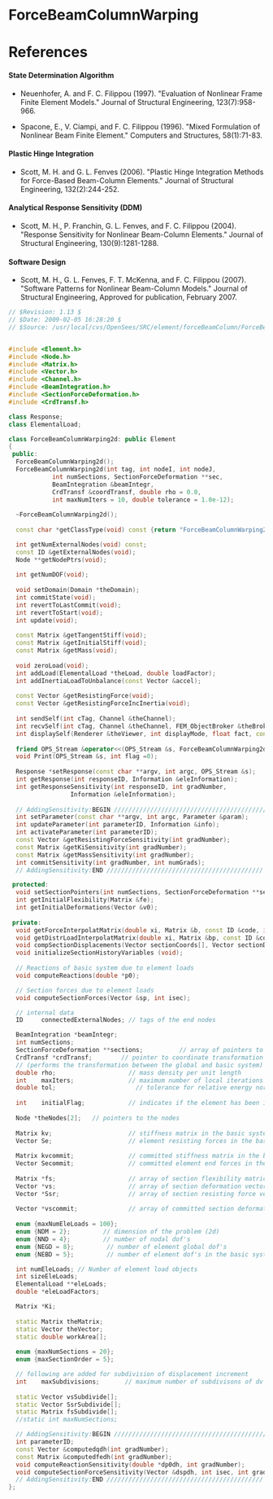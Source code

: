 # ForceBeamColumnWarping

# References


#### State Determination Algorithm
- Neuenhofer, A. and F. C. Filippou (1997). "Evaluation of Nonlinear Frame Finite
  Element Models." Journal of Structural Engineering, 123(7):958-966.

- Spacone, E., V. Ciampi, and F. C. Filippou (1996). "Mixed Formulation of
  Nonlinear Beam Finite Element." Computers and Structures, 58(1):71-83.


#### Plastic Hinge Integration
- Scott, M. H. and G. L. Fenves (2006). "Plastic Hinge Integration Methods for
  Force-Based Beam-Column Elements." Journal of Structural Engineering,
  132(2):244-252.


#### Analytical Response Sensitivity (DDM)
- Scott, M. H., P. Franchin, G. L. Fenves, and F. C. Filippou (2004).
  "Response Sensitivity for Nonlinear Beam-Column Elements."
  Journal of Structural Engineering, 130(9):1281-1288.


#### Software Design
- Scott, M. H., G. L. Fenves, F. T. McKenna, and F. C. Filippou (2007).
  "Software Patterns for Nonlinear Beam-Column Models."
  Journal of Structural Engineering, Approved for publication, February 2007.


```cpp
// $Revision: 1.13 $
// $Date: 2009-02-05 16:28:20 $
// $Source: /usr/local/cvs/OpenSees/SRC/element/forceBeamColumn/ForceBeamColumnWarping2d.h,v $


#include <Element.h>
#include <Node.h>
#include <Matrix.h>
#include <Vector.h>
#include <Channel.h>
#include <BeamIntegration.h>
#include <SectionForceDeformation.h>
#include <CrdTransf.h>

class Response;
class ElementalLoad;

class ForceBeamColumnWarping2d: public Element
{
 public:
  ForceBeamColumnWarping2d();
  ForceBeamColumnWarping2d(int tag, int nodeI, int nodeJ, 
		    int numSections, SectionForceDeformation **sec,
		    BeamIntegration &beamIntegr,
		    CrdTransf &coordTransf, double rho = 0.0, 
		    int maxNumIters = 10, double tolerance = 1.0e-12);
  
  ~ForceBeamColumnWarping2d();
  
  const char *getClassType(void) const {return "ForceBeamColumnWarping2d";};

  int getNumExternalNodes(void) const;
  const ID &getExternalNodes(void);
  Node **getNodePtrs(void);
  
  int getNumDOF(void);
  
  void setDomain(Domain *theDomain);
  int commitState(void);
  int revertToLastCommit(void);        
  int revertToStart(void);
  int update(void);    
  
  const Matrix &getTangentStiff(void);
  const Matrix &getInitialStiff(void);
  const Matrix &getMass(void);    
  
  void zeroLoad(void);	
  int addLoad(ElementalLoad *theLoad, double loadFactor);
  int addInertiaLoadToUnbalance(const Vector &accel);
  
  const Vector &getResistingForce(void);
  const Vector &getResistingForceIncInertia(void);            
  
  int sendSelf(int cTag, Channel &theChannel);
  int recvSelf(int cTag, Channel &theChannel, FEM_ObjectBroker &theBroker);
  int displaySelf(Renderer &theViewer, int displayMode, float fact, const char** displayModes = 0, int numModes = 0);
  
  friend OPS_Stream &operator<<(OPS_Stream &s, ForceBeamColumnWarping2d &E);        
  void Print(OPS_Stream &s, int flag =0);    
  
  Response *setResponse(const char **argv, int argc, OPS_Stream &s);
  int getResponse(int responseID, Information &eleInformation);
  int getResponseSensitivity(int responseID, int gradNumber,
			     Information &eleInformation);
  
  // AddingSensitivity:BEGIN //////////////////////////////////////////
  int setParameter(const char **argv, int argc, Parameter &param);
  int updateParameter(int parameterID, Information &info);
  int activateParameter(int parameterID);
  const Vector &getResistingForceSensitivity(int gradNumber);
  const Matrix &getKiSensitivity(int gradNumber);
  const Matrix &getMassSensitivity(int gradNumber);
  int commitSensitivity(int gradNumber, int numGrads);
  // AddingSensitivity:END ///////////////////////////////////////////

 protected:
  void setSectionPointers(int numSections, SectionForceDeformation **secPtrs);
  int getInitialFlexibility(Matrix &fe);
  int getInitialDeformations(Vector &v0);
  
 private:
  void getForceInterpolatMatrix(double xi, Matrix &b, const ID &code, int isec);
  void getDistrLoadInterpolatMatrix(double xi, Matrix &bp, const ID &code);
  void compSectionDisplacements(Vector sectionCoords[], Vector sectionDispls[]) const;
  void initializeSectionHistoryVariables (void);
  
  // Reactions of basic system due to element loads
  void computeReactions(double *p0);

  // Section forces due to element loads
  void computeSectionForces(Vector &sp, int isec);

  // internal data
  ID     connectedExternalNodes; // tags of the end nodes

  BeamIntegration *beamIntegr;
  int numSections;
  SectionForceDeformation **sections;          // array of pointers to sections
  CrdTransf *crdTransf;        // pointer to coordinate transformation object 
  // (performs the transformation between the global and basic system)
  double rho;                    // mass density per unit length
  int    maxIters;               // maximum number of local iterations
  double tol;	                   // tolerance for relative energy norm for local iterations
  
  int    initialFlag;            // indicates if the element has been initialized
  
  Node *theNodes[2];   // pointers to the nodes
  
  Matrix kv;                     // stiffness matrix in the basic system 
  Vector Se;                     // element resisting forces in the basic system
  
  Matrix kvcommit;               // committed stiffness matrix in the basic system
  Vector Secommit;               // committed element end forces in the basic system
  
  Matrix *fs;                    // array of section flexibility matrices
  Vector *vs;                    // array of section deformation vectors
  Vector *Ssr;                   // array of section resisting force vectors
  
  Vector *vscommit;              // array of committed section deformation vectors
  
  enum {maxNumEleLoads = 100};
  enum {NDM = 2};         // dimension of the problem (2d)
  enum {NND = 4};         // number of nodal dof's
  enum {NEGD = 8};         // number of element global dof's
  enum {NEBD = 5};         // number of element dof's in the basic system

  int numEleLoads; // Number of element load objects
  int sizeEleLoads;
  ElementalLoad **eleLoads;
  double *eleLoadFactors;

  Matrix *Ki;
  
  static Matrix theMatrix;
  static Vector theVector;
  static double workArea[];
  
  enum {maxNumSections = 20};
  enum {maxSectionOrder = 5};

  // following are added for subdivision of displacement increment
  int    maxSubdivisions;       // maximum number of subdivisons of dv for local iterations
  
  static Vector vsSubdivide[];
  static Vector SsrSubdivide[];
  static Matrix fsSubdivide[];
  //static int maxNumSections;

  // AddingSensitivity:BEGIN //////////////////////////////////////////
  int parameterID;
  const Vector &computedqdh(int gradNumber);
  const Matrix &computedfedh(int gradNumber);
  void computeReactionSensitivity(double *dp0dh, int gradNumber);
  void computeSectionForceSensitivity(Vector &dspdh, int isec, int gradNumber);
  // AddingSensitivity:END ///////////////////////////////////////////
};
```

